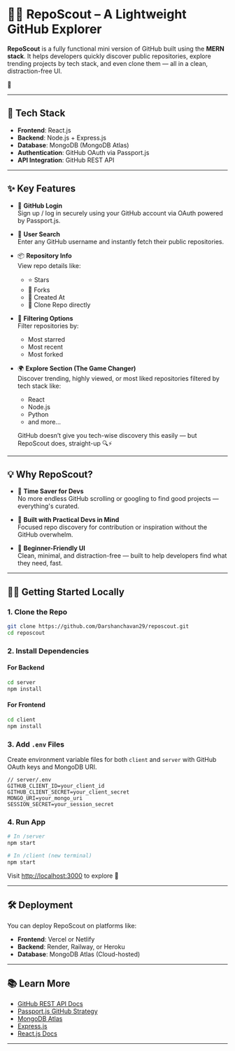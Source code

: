 # 🕵️‍♂️ RepoScout – A Lightweight GitHub Explorer

**RepoScout** is a fully functional mini version of GitHub built using the **MERN stack**. It helps developers quickly discover public repositories, explore trending projects by tech stack, and even clone them — all in a clean, distraction-free UI.

🔗 

---

## 🚀 Tech Stack

- **Frontend**: React.js
- **Backend**: Node.js + Express.js
- **Database**: MongoDB (MongoDB Atlas)
- **Authentication**: GitHub OAuth via Passport.js
- **API Integration**: GitHub REST API

---

## ✨ Key Features

- 🔐 **GitHub Login**  
  Sign up / log in securely using your GitHub account via OAuth powered by Passport.js.

- 🔎 **User Search**  
  Enter any GitHub username and instantly fetch their public repositories.

- 📦 **Repository Info**  
  View repo details like:
  - ⭐ Stars
  - 🍴 Forks
  - 📅 Created At
  - 🔗 Clone Repo directly

- 🧮 **Filtering Options**  
  Filter repositories by:
  - Most starred
  - Most recent
  - Most forked

- 🌍 **Explore Section (The Game Changer)**  
  Discover trending, highly viewed, or most liked repositories filtered by tech stack like:
  - React
  - Node.js
  - Python
  - and more...

  GitHub doesn’t give you tech-wise discovery this easily — but RepoScout does, straight-up 🔍⚡

---

## 💡 Why RepoScout?

- 🎯 **Time Saver for Devs**  
  No more endless GitHub scrolling or googling to find good projects — everything's curated.

- 🧠 **Built with Practical Devs in Mind**  
  Focused repo discovery for contribution or inspiration without the GitHub overwhelm.

- 🧼 **Beginner-Friendly UI**  
  Clean, minimal, and distraction-free — built to help developers find what they need, fast.

---

## 🧑‍💻 Getting Started Locally

### 1. Clone the Repo

```bash
git clone https://github.com/Darshanchavan29/reposcout.git
cd reposcout
```

### 2. Install Dependencies

#### For Backend

```bash
cd server
npm install
```

#### For Frontend

```bash
cd client
npm install
```

### 3. Add `.env` Files

Create environment variable files for both `client` and `server` with GitHub OAuth keys and MongoDB URI.

```env
// server/.env
GITHUB_CLIENT_ID=your_client_id
GITHUB_CLIENT_SECRET=your_client_secret
MONGO_URI=your_mongo_uri
SESSION_SECRET=your_session_secret
```

### 4. Run App

```bash
# In /server
npm start

# In /client (new terminal)
npm start
```

Visit [http://localhost:3000](http://localhost:3000) to explore 🎉

---

## 🛠️ Deployment

You can deploy RepoScout on platforms like:

- **Frontend**: Vercel or Netlify
- **Backend**: Render, Railway, or Heroku
- **Database**: MongoDB Atlas (Cloud-hosted)

---

## 📚 Learn More

- [GitHub REST API Docs](https://docs.github.com/en/rest)
- [Passport.js GitHub Strategy](http://www.passportjs.org/packages/passport-github/)
- [MongoDB Atlas](https://www.mongodb.com/cloud/atlas)
- [Express.js](https://expressjs.com/)
- [React.js Docs](https://reactjs.org/)

---



